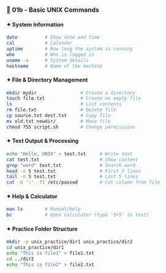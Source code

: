 ### 🔹 01b - Basic UNIX Commands

#### ✦ System Information
```bash
date          # Show date and time
cal           # Calendar
uptime        # How long the system is running
who           # Who is logged in
uname -a      # System details
hostname      # Name of the machine
```

#### ✦ File & Directory Management
```bash
mkdir mydir                # Create a directory
touch file.txt             # Create an empty file
ls                         # List contents
rm file.txt                # Delete file
cp source.txt dest.txt     # Copy file
mv old.txt newdir/         # Move file
chmod 755 script.sh        # Change permissions
```

#### ✦ Text Output & Processing
```bash
echo "Hello, UNIX" > test.txt     # Write text
cat test.txt                      # Show content
grep "word" test.txt              # Search word
head -n 5 test.txt                # First 5 lines
tail -n 5 test.txt                # Last 5 lines
cut -d ':' -f1 /etc/passwd        # Cut column from file
```

#### ✦ Help & Calculator
```bash
man ls        # Manual/help
bc            # Open calculator (type '5+5' to test)
```

#### ✦ Practice Folder Structure
```bash
mkdir -p unix_practice/dir1 unix_practice/dir2
cd unix_practice/dir1
echo "This is file1" > file1.txt
cd ../dir2
echo "This is file2" > file2.txt
```
